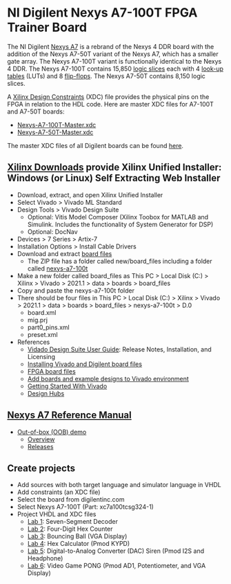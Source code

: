 # NI Digilent Nexys A7-100T FPGA Trainer Board

The NI Digilent [Nexys A7](https://store.digilentinc.com/nexys-a7-fpga-trainer-board-recommended-for-ece-curriculum/) is 
a rebrand of the Nexys 4 DDR board with the addition of the Nexys A7-50T variant of the Nexys A7, which has a smaller gate array. 
The Nexys A7-100T variant is functionally identical to the Nexys 4 DDR.
The Nexys A7-100T contains 15,850 [logic slices](https://www.ni.com/en-us/support/documentation/supplemental/18/slices-on-an-fpga-chip.html) 
each with 4 [look-up tables](https://en.wikipedia.org/wiki/Lookup_table) (LUTs) and 8 [flip-flops](https://en.wikipedia.org/wiki/Flip-flop_(electronics)).
The Nexys A7-50T contains 8,150 logic slices.

A [Xilinx Design Constraints](https://digilent.com/reference/programmable-logic/guides/vivado-xdc-file) (XDC) file provides the physical pins on the FPGA in relation to the HDL code.
Here are master XDC files for A7-100T and A7-50T boards:
* [Nexys-A7-100T-Master.xdc](https://github.com/kevinwlu/dsd/blob/master/Nexys-A7/Nexys-A7-100T-Master.xdc)
* [Nexys-A7-50T-Master.xdc](https://github.com/kevinwlu/dsd/blob/master/Nexys-A7/Nexys-A7-50T-Master.xdc)

The master XDC files of all Digilent boards can be found [here](https://github.com/Digilent/digilent-xdc).

## [Xilinx Downloads](https://www.xilinx.com/support/download.html) provide Xilinx Unified Installer: Windows (or Linux) Self Extracting Web Installer

* Download, extract, and open Xilinx Unified Installer
* Select Vivado > Vivado ML Standard
* Design Tools > Vivado Design Suite
  * Optional: Vitis Model Composer (Xilinx Toobox for MATLAB and Simulink. Includes the functionality of System Generator for DSP)
  * Optional: DocNav
* Devices > 7 Series > Artix-7
* Installation Options > Install Cable Drivers
* Download and extract [board files](https://github.com/Digilent/vivado-boards/archive/master.zip)
  * The ZIP file has a folder called new/board_files including a folder called [nexys-a7-100t](https://github.com/Digilent/vivado-boards/tree/master/new/board_files/nexys-a7-100t/D.0)
* Make a new folder called board_files as This PC > Local Disk (C:) > Xilinx > Vivado > 2021.1 > data > boards > board_files 
* Copy and paste the nexys-a7-100t folder
* There should be four files in This PC > Local Disk (C:) > Xilinx > Vivado > 2021.1 > data > boards > board_files > nexys-a7-100t > D.0
  * board.xml
  * mig.prj
  * part0_pins.xml
  * preset.xml
* References
  * [Vidado Design Suite User Guide](https://www.xilinx.com/content/dam/xilinx/support/documentation/sw_manuals/xilinx2021_1/ug973-vivado-release-notes-install-license.pdf): Release Notes, Installation, and Licensing
  * [Installing Vivado and Digilent board files](https://digilent.com/reference/programmable-logic/guides/installing-vivado-and-sdk)
  * [FPGA board files](https://github.com/Digilent/vivado-boards/tree/master/new/board_files)
  * [Add boards and example designs to Vivado environment](https://support.xilinx.com/s/article/72033?language=en_US)
  * [Getting Started With Vivado](https://digilent.com/reference/vivado/getting_started/start)
  * [Design Hubs](https://www.xilinx.com/support/documentation-navigation/design-hubs.html)

## [Nexys A7 Reference Manual](https://reference.digilentinc.com/reference/programmable-logic/nexys-a7/start)

* [Out-of-box (OOB) demo](https://github.com/Digilent/Nexys-A7-100T-OOB)
  * [Overview](https://reference.digilentinc.com/learn/programmable-logic/tutorials/nexys-4-ddr-user-demo/start)
  * [Releases](https://github.com/Digilent/Nexys-A7-100T-OOB/releases)

## Create projects

* Add sources with both target language and simulator language in VHDL
* Add constraints (an XDC file)
* Select the board from digilentinc.com
* Select Nexys A7-100T (Part: xc7a100tcsg324-1)
* Project VHDL and XDC files
  * [Lab 1](https://github.com/kevinwlu/dsd/tree/master/Nexys-A7/Lab-1): Seven-Segment Decoder
  * [Lab 2](https://github.com/kevinwlu/dsd/tree/master/Nexys-A7/Lab-2): Four-Digit Hex Counter
  * [Lab 3](https://github.com/kevinwlu/dsd/tree/master/Nexys-A7/Lab-3): Bouncing Ball (VGA Display)
  * [Lab 4](https://github.com/kevinwlu/dsd/tree/master/Nexys-A7/Lab-4): Hex Calculator (Pmod KYPD)
  * [Lab 5](https://github.com/kevinwlu/dsd/tree/master/Nexys-A7/Lab-5): Digital-to-Analog Converter (DAC) Siren 
(Pmod I2S and Headphone)
  * [Lab 6](https://github.com/kevinwlu/dsd/tree/master/Nexys-A7/Lab-6): Video Game PONG (Pmod AD1, Potentiometer, 
and VGA Display)
